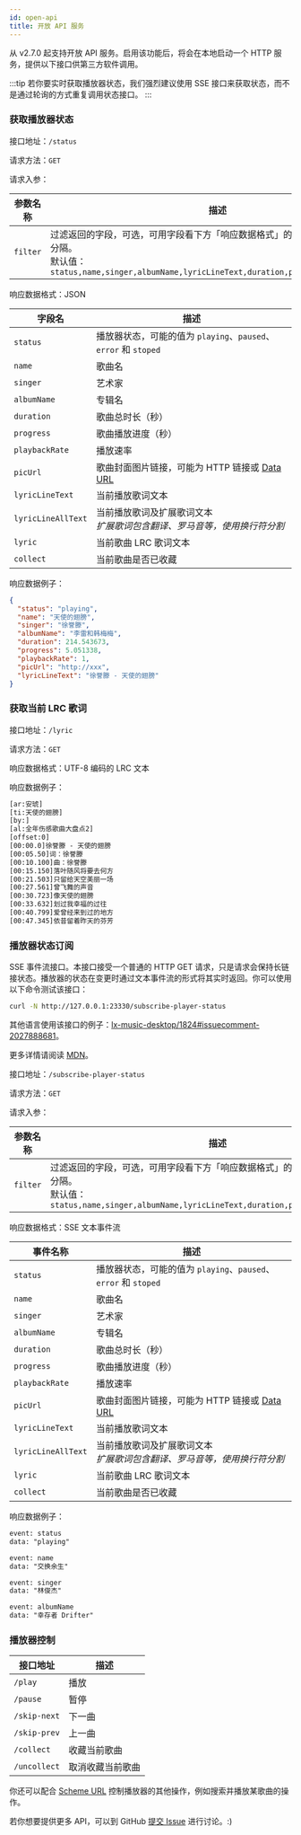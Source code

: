 ```yaml
---
id: open-api
title: 开放 API 服务
---
```


从 v2.7.0 起支持开放 API 服务。启用该功能后，将会在本地启动一个 HTTP 服务，提供以下接口供第三方软件调用。

:::tip
若你要实时获取播放器状态，我们强烈建议使用 SSE 接口来获取状态，而不是通过轮询的方式重复调用状态接口。
:::

### 获取播放器状态

接口地址：`/status`

请求方法：`GET`

请求入参：

| 参数名称 | 描述 |
| --- | ---  |
| `filter` | 过滤返回的字段，可选，可用字段看下方「响应数据格式」的字段名，多个字段用 `,` 分隔。<br/> 默认值：`status,name,singer,albumName,lyricLineText,duration,progress,playbackRate` |

响应数据格式：JSON

| 字段名 | 描述 |
| --- | ---  |
| `status` | 播放器状态，可能的值为 `playing`、`paused`、`error` 和 `stoped` |
| `name` | 歌曲名 |
| `singer` | 艺术家 |
| `albumName` | 专辑名 |
| `duration` | 歌曲总时长（秒） |
| `progress` | 歌曲播放进度（秒） |
| `playbackRate` | 播放速率 |
| `picUrl` | 歌曲封面图片链接，可能为 HTTP 链接或 [Data URL](https://developer.mozilla.org/en-US/docs/Web/HTTP/Basics_of_HTTP/Data_URLs) |
| `lyricLineText` | 当前播放歌词文本 |
| `lyricLineAllText` | 当前播放歌词及扩展歌词文本<br/> *扩展歌词包含翻译、罗马音等，使用换行符分割* |
| `lyric` | 当前歌曲 LRC 歌词文本 |
| `collect` | 当前歌曲是否已收藏 |

响应数据例子：

```json
{
  "status": "playing",
  "name": "天使的翅膀",
  "singer": "徐誉滕",
  "albumName": "李雷和韩梅梅",
  "duration": 214.543673,
  "progress": 5.051338,
  "playbackRate": 1,
  "picUrl": "http://xxx",
  "lyricLineText": "徐誉滕 - 天使的翅膀"
}
```

### 获取当前 LRC 歌词

接口地址：`/lyric`

请求方法：`GET`

响应数据格式：UTF-8 编码的 LRC 文本

响应数据例子：

```txt
[ar:安琥]
[ti:天使的翅膀]
[by:]
[al:全年伤感歌曲大盘点2]
[offset:0]
[00:00.0]徐誉滕 - 天使的翅膀
[00:05.50]词：徐誉滕
[00:10.100]曲：徐誉滕
[00:15.150]落叶随风将要去何方
[00:21.503]只留给天空美丽一场
[00:27.561]曾飞舞的声音
[00:30.723]像天使的翅膀
[00:33.632]划过我幸福的过往
[00:40.799]爱曾经来到过的地方
[00:47.345]依昔留着昨天的芬芳
```

### 播放器状态订阅

SSE 事件流接口。本接口接受一个普通的 HTTP GET 请求，只是请求会保持长链接状态。播放器的状态在变更时通过文本事件流的形式将其实时返回。你可以使用以下命令测试该接口：

```bash
curl -N http://127.0.0.1:23330/subscribe-player-status
```

其他语言使用该接口的例子：[lx-music-desktop/1824#issuecomment-2027888681](https://github.com/lyswhut/lx-music-desktop/issues/1824#issuecomment-2027888681)。

更多详情请阅读 [MDN](https://developer.mozilla.org/en-US/docs/Web/API/Server-sent_events)。

接口地址：`/subscribe-player-status`

请求方法：`GET`

请求入参：

| 参数名称 | 描述 |
| --- | ---  |
| `filter` | 过滤返回的字段，可选，可用字段看下方「响应数据格式」的字段名，多个字段用 `,` 分隔。<br/> 默认值：`status,name,singer,albumName,lyricLineText,duration,progress,playbackRate` |

响应数据格式：SSE 文本事件流

| 事件名称 | 描述 |
| --- | ---  |
| `status` | 播放器状态，可能的值为 `playing`、`paused`、`error` 和 `stoped` |
| `name` | 歌曲名 |
| `singer` | 艺术家 |
| `albumName` | 专辑名 |
| `duration` | 歌曲总时长（秒） |
| `progress` | 歌曲播放进度（秒） |
| `playbackRate` | 播放速率 |
| `picUrl` | 歌曲封面图片链接，可能为 HTTP 链接或 [Data URL](https://developer.mozilla.org/en-US/docs/Web/HTTP/Basics_of_HTTP/Data_URLs) |
| `lyricLineText` | 当前播放歌词文本 |
| `lyricLineAllText` | 当前播放歌词及扩展歌词文本<br/> *扩展歌词包含翻译、罗马音等，使用换行符分割* |
| `lyric` | 当前歌曲 LRC 歌词文本 |
| `collect` | 当前歌曲是否已收藏 |

响应数据例子：

```txt
event: status
data: "playing"

event: name
data: "交换余生"

event: singer
data: "林俊杰"

event: albumName
data: "幸存者 Drifter"
```

### 播放器控制

| 接口地址 | 描述 |
| --- | ---  |
| `/play` | 播放 |
| `/pause` | 暂停 |
| `/skip-next` | 下一曲 |
| `/skip-prev` | 上一曲 |
| `/collect` | 收藏当前歌曲 |
| `/uncollect` | 取消收藏当前歌曲 |

你还可以配合 [Scheme URL](./scheme-url.md) 控制播放器的其他操作，例如搜索并播放某歌曲的操作。

若你想要提供更多 API，可以到 GitHub [提交 Issue](https://github.com/lyswhut/lx-music-desktop/issues?q=is%3Aissue+) 进行讨论。:)
